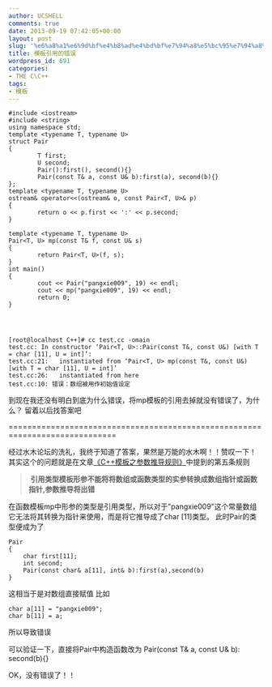 ```yaml
---
author: UCSHELL
comments: true
date: 2013-09-19 07:42:05+00:00
layout: post
slug: '%e6%a8%a1%e6%9d%bf%e4%b8%ad%e4%bd%bf%e7%94%a8%e5%bc%95%e7%94%a8%e7%9a%84%e9%94%99%e8%af%af-%e6%9c%aa%e8%a7%a3%e5%86%b3'
title: 模板引用的错误
wordpress_id: 691
categories:
- THE C\C++
tags:
- 模板
---
```


	#include <iostream>
    #include <string>
    using namespace std;
    template <typename T, typename U>
    struct Pair
    {
            T first;
            U second;
            Pair():first(), second(){}
            Pair(const T& a, const U& b):first(a), second(b){}
    };
    template <typename T, typename U>
    ostream& operator<<(ostream& o, const Pair<T, U>& p)
    {
            return o << p.first << ':' << p.second;
    }
    
    template <typename T, typename U>
    Pair<T, U> mp(const T& f, const U& s)
    {
            return Pair<T, U>(f, s);
    }
    int main()
    {
            cout << Pair("pangxie009", 19) << endl;
            cout << mp("pangxie009", 19) << endl;
            return 0;
    }



    
    [root@localhost C++]# cc test.cc -omain
    test.cc: In constructor ‘Pair<T, U>::Pair(const T&, const U&) [with T = char [11], U = int]’:
    test.cc:21:   instantiated from ‘Pair<T, U> mp(const T&, const U&) [with T = char [11], U = int]’
    test.cc:26:   instantiated from here
    test.cc:10: 错误：数组被用作初始值设定


到现在我还没有明白到底为什么错误，将mp模板的引用去掉就没有错误了，为什么？
留着以后找答案吧

=============================================================================

经过水木论坛的洗礼，我终于知道了答案，果然是万能的水木啊！！赞叹一下！
其实这个的问题就是在文章[《C++模板之参数推导规则》](http://ucshell.com/archives/702)中提到的第五条规则


>  **引用类型模板形参不能将将数组或函数类型的实参转换成数组指针或函数指针,参数推导将出错**


在函数模板mp中形参的类型是引用类型，所以对于"pangxie009"这个常量数组它无法将其转换为指针来使用，而是将它推导成了char [11]类型。
此时Pair的类型便成为了

    
    Pair
    {
    	char first[11];
    	int second;
    	Pair(const char& a[11], int& b):first(a),second(b)
    }


这相当于是对数组直接赋值
比如

    
    char a[11] = "pangxie009";
    char b[11] = a;


所以导致错误

可以验证一下，直接将Pair中构造函数改为
Pair(const T& a, const U& b): second(b){}

OK，没有错误了！！
